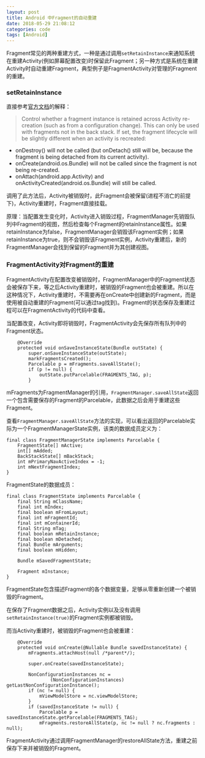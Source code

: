 ```yaml
---
layout: post
title: Android 中Fragment的自动重建
date: 2018-05-29 21:08:12
categories: code
tags: [Android]
---
```



Fragment常见的两种重建方式，一种是通过调用`setRetainInstance`来通知系统在重建Activity(例如屏幕配置改变)时保留此Fragment；另一种方式是系统在重建Activity时自动重建Fragment，典型例子是FragmentActivity对管理的Fragment的重建。


### setRetainInstance

直接参考[官方文档](https://developer.android.com/reference/android/app/Fragment#setRetainInstance(boolean))的解释：

> Control whether a fragment instance is retained across Activity re-creation (such as from a configuration change). This can only be used with fragments not in the back stack. If set, the fragment lifecycle will be slightly different when an activity is recreated:
> - onDestroy() will not be called (but onDetach() still will be, because the fragment is being detached from its current activity).- onCreate(android.os.Bundle) will not be called since the fragment is not being re-created.- onAttach(android.app.Activity) and onActivityCreated(android.os.Bundle) will still be called.

调用了此方法后，Activity被销毁时，此Fragment会被保留(进程不消亡的前提下)，Activity重建时，Fragment直接挂载。

原理：当配置发生变化时，Activity进入销毁过程，FragmentManager先销毁队列中Fragment的视图，然后检查每个Fragment的retainInstance属性。如果retainInstance为false，FragmentManager会销毁该Fragment实例；如果retainInstance为true，则不会销毁该Fragment实例，Activity重建后，新的FragmentManager会找到保留的Fragment并为其创建视图。


### FragmentActivity对Fragment的重建

FragmentActivity在配置改变被销毁时，FragmentManager中的Fragment状态会被保存下来，等之后Activity重建时，被销毁的Fragment也会被重建。所以在这种情况下，Activity重建时，不需要再在onCreate中创建新的Fragment，而是使用被自动重建的Fragment(可以通过tag找到)。Fragment的状态保存及重建过程可以在FragmentActivity的代码中查看。


当配置改变，Activity即将销毁时，FragmentActivity会先保存所有队列中的Fragment状态。

```
    @Override    protected void onSaveInstanceState(Bundle outState) {        super.onSaveInstanceState(outState);        markFragmentsCreated();        Parcelable p = mFragments.saveAllState();        if (p != null) {            outState.putParcelable(FRAGMENTS_TAG, p);        }
```

mFragments为FragmentManager的引用，`FragmentManager.saveAllState`返回一个包含需要保存的Fragment的Parcelable，此数据之后会用于重建这些Fragment。

查看`FragmentManager.saveAllState`方法的实现，可以看出返回的Parcelable实际为一个FragmentManagerState实例，该类的数据成员定义为：

```
final class FragmentManagerState implements Parcelable {    FragmentState[] mActive;    int[] mAdded;    BackStackState[] mBackStack;    int mPrimaryNavActiveIndex = -1;    int mNextFragmentIndex;
}
``` 

FragmentState的数据成员：

```
final class FragmentState implements Parcelable {    final String mClassName;    final int mIndex;    final boolean mFromLayout;    final int mFragmentId;    final int mContainerId;    final String mTag;    final boolean mRetainInstance;    final boolean mDetached;    final Bundle mArguments;    final boolean mHidden;    Bundle mSavedFragmentState;    Fragment mInstance;
}
```

FragmentState包含描述Fragment的各个数据变量，足够从零重新创建一个被销毁的Fragment。

在保存了Fragment数据之后，Activity实例以及没有调用`setRetainInstance(true)`的Fragment实例都被销毁。

而当Activity重建时，被销毁的Fragment也会被重建：

```
    @Override    protected void onCreate(@Nullable Bundle savedInstanceState) {        mFragments.attachHost(null /*parent*/);        super.onCreate(savedInstanceState);        NonConfigurationInstances nc =                (NonConfigurationInstances) getLastNonConfigurationInstance();        if (nc != null) {            mViewModelStore = nc.viewModelStore;        }        if (savedInstanceState != null) {            Parcelable p = savedInstanceState.getParcelable(FRAGMENTS_TAG);            mFragments.restoreAllState(p, nc != null ? nc.fragments : null);
```

FragmentActivity通过调用FragmentManager的restoreAllState方法，重建之前保存下来并被销毁的Fragment。
